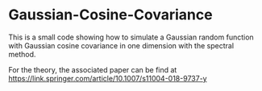 # Gaussian-Cosine-Covariance
This is a small code showing how to simulate a Gaussian random function with Gaussian cosine covariance in one dimension with the spectral method.

For the theory, the associated paper can be find at https://link.springer.com/article/10.1007/s11004-018-9737-y
